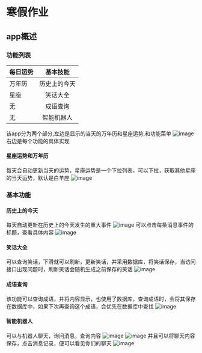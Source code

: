 # 寒假作业
## app概述
### 功能列表 
 每日运势|基本技能|
--|:--:|
万年历|历史上的今天
星座|笑话大全
无|成语查询
无|智能机器人

该app分为两个部分,左边是显示的当天的万年历和星座运势,和功能菜单
![image](https://github.com/TangMingDan/enjoyapp/blob/master/images/1.png)
右边是每个功能的具体实现
#### 星座运势和万年历
每天会自动更新当天的运势，星座运势是一个下拉列表，可以下拉，获取其他星座的当天运势，默认是白羊座
![image](https://github.com/TangMingDan/enjoyapp/blob/master/images/3.png)
### 基本功能
#### 历史上的今天
每天自动更新在历史上的今天发生的重大事件
![image](https://github.com/TangMingDan/enjoyapp/blob/master/images/2.png)
可以点击每条消息事件的标题，查看具体内容
![image](https://github.com/TangMingDan/enjoyapp/blob/master/images/4.png)
#### 笑话大全
可以查询笑话，下滑就可以刷新，更新笑话，并采用数据库，将笑话保存，当访问接口出现问题时，刷新笑话会随机生成之前保存的笑话
![image](https://github.com/TangMingDan/enjoyapp/blob/master/images/5.png)
#### 成语查询
该功能可以查询成语，并将内容显示，也使用了数据库，查询成语时，会将其保存在数据库中，如果下次再查询这个成语，会优先在数据库中查找
![image](https://github.com/TangMingDan/enjoyapp/blob/master/images/9.png)
#### 智能机器人
可以与机器人聊天，询问消息，查询内容
![image](https://github.com/TangMingDan/enjoyapp/blob/master/images/10.png)
![image](https://github.com/TangMingDan/enjoyapp/blob/master/images/6.png)
并且可以将聊天内容保存，点击消息记录，便可以看见你们的聊天
![image](https://github.com/TangMingDan/enjoyapp/blob/master/images/8.png)





